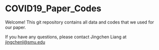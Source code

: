 # COVID19_Paper_Codes

Welcome! This git repository contains all data and codes that we used for our paper.



If you have any questions, please contact Jingchen Liang at jingchenl@smu.edu
